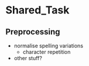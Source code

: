 # Shared_Task

## Preprocessing
- normalise spelling variations
  - character repetition
- other stuff?
